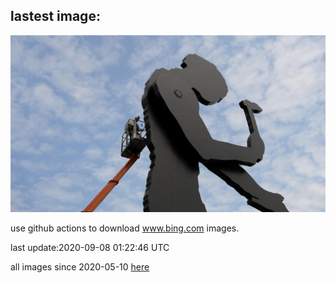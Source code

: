 ## lastest image:
![](images/HammeringMan.jpg)

use github actions to download www.bing.com images.

last update:2020-09-08 01:22:46 UTC

all images since 2020-05-10 [here](https://github.com/counter2015/bing-daily-images/tree/master/images) 
